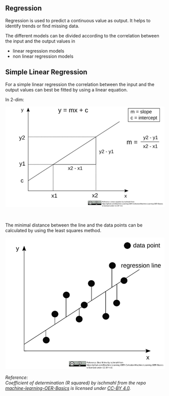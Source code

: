 ## Regression

Regression is used to predict a continuous value as output. It helps to identify trends or find missing data.

The different models can be divided according to the correlation between the input and the output values in

* linear regression models
* non linear regression models

## Simple Linear Regression

For a simple linear regression the correlation between the input and the output values can best be fitted by using a linear equation.

In 2-dim:


![linear equation](../img/linear_equation.svg)

<br>

The minimal distance between the line and the data points can be calculated by using the least squares method.

![linear equation](../img/best_fit_line.svg)

_Reference:  
Coefficient of determination (R squared) by ischmahl from the repo [machine-learning-OER-Basics](https://github.com/Machine-Learning-OER-Collection/Machine-Learning-OER-Basics) is licensed under [CC-BY 4.0](https://creativecommons.org/licenses/by/4.0/)._
